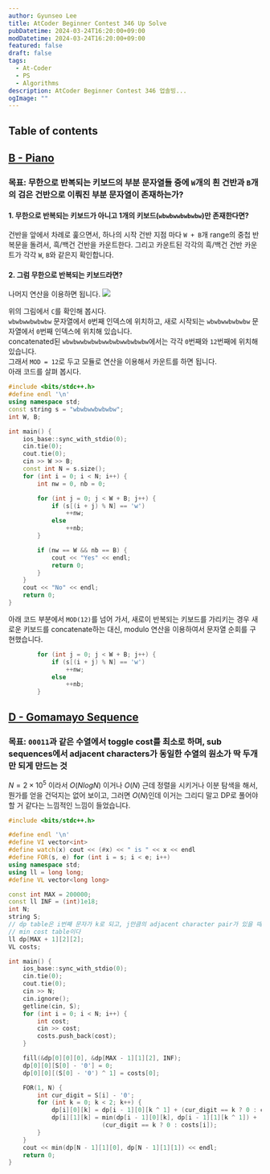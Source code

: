 ```yaml
---
author: Gyunseo Lee
title: AtCoder Beginner Contest 346 Up Solve
pubDatetime: 2024-03-24T16:20:00+09:00
modDatetime: 2024-03-24T16:20:00+09:00
featured: false
draft: false
tags:
  - At-Coder
  - PS
  - Algorithms
description: AtCoder Beginner Contest 346 업솔빙...
ogImage: ""
---
```


## Table of contents

## [B - Piano](https://atcoder.jp/contests/abc346/tasks/abc346_b)

### 목표: 무한으로 반복되는 키보드의 부분 문자열들 중에 `W`개의 흰 건반과 `B`개의 검은 건반으로 이뤄진 부분 문자열이 존재하는가?

#### 1. 무한으로 반복되는 키보드가 아니고 1개의 키보드(`wbwbwwbwbwbw`)만 존재한다면?

건반을 앞에서 차례로 훑으면서, 하나의 시작 건반 지점 마다 `W + B`개 range의 중첩 반복문을 돌려서, 흑/백건 건반을 카운트한다. 그리고 카운트된 각각의 흑/백건 건반 카운트가 각각 `W`, `B`와 같은지 확인합니다.

#### 2. 그럼 무한으로 반복되는 키보드라면?

나머지 연산을 이용하면 됩니다.
![](https://res.cloudinary.com/gyunseo-blog/image/upload/f_auto/v1711274611/image_tfvs9e.png)

위의 그림에서 `C`를 확인해 봅시다.  
`wbwbwwbwbwbw` 문자열에서 `0`번째 인덱스에 위치하고, 새로 시작되는 `wbwbwwbwbwbw` 문자열에서 `0`번째 인덱스에 위치해 있습니다.  
concatenated된 `wbwbwwbwbwbwwbwbwwbwbwbw`에서는 각각 `0`번째와 `12`번째에 위치해 있습니다.  
그래서 `MOD = 12`로 두고 모듈로 연산을 이용해서 카운트를 하면 됩니다.  
아래 코드를 살펴 봅시다.

```cpp
#include <bits/stdc++.h>
#define endl '\n'
using namespace std;
const string s = "wbwbwwbwbwbw";
int W, B;

int main() {
    ios_base::sync_with_stdio(0);
    cin.tie(0);
    cout.tie(0);
    cin >> W >> B;
    const int N = s.size();
    for (int i = 0; i < N; i++) {
        int nw = 0, nb = 0;

        for (int j = 0; j < W + B; j++) {
            if (s[(i + j) % N] == 'w')
                ++nw;
            else
                ++nb;
        }

        if (nw == W && nb == B) {
            cout << "Yes" << endl;
            return 0;
        }
    }
    cout << "No" << endl;
    return 0;
}
```

아래 코드 부분에서 `MOD(12)`를 넘어 가서, 새로이 반복되는 키보드를 가리키는 경우 새로운 키보드를 concatenate하는 대신, modulo 연산을 이용하여서 문자열 순회를 구현했습니다.

```cpp
        for (int j = 0; j < W + B; j++) {
            if (s[(i + j) % N] == 'w')
                ++nw;
            else
                ++nb;
        }
```

## [D - Gomamayo Sequence](https://atcoder.jp/contests/abc346/tasks/abc346_b)

### 목표: `00011`과 같은 수열에서 toggle cost를 최소로 하며, sub sequences에서 adjacent characters가 동일한 수열의 원소가 딱 두개만 되게 만드는 것

$N = 2 \times 10^5$ 이라서 $O(NlogN)$ 이거나 $O(N)$ 근데 정렬을 시키거나 이분 탐색을 해서, 뭔가를 얻을 건덕지는 없어 보이고, 그러면 $O(N)$인데 이거는 그리디 말고 DP로 풀어야 할 거 같다는 느낌적인 느낌이 들었습니다.

```cpp
#include <bits/stdc++.h>

#define endl '\n'
#define VI vector<int>
#define watch(x) cout << (#x) << " is " << x << endl
#define FOR(s, e) for (int i = s; i < e; i++)
using namespace std;
using ll = long long;
#define VL vector<long long>

const int MAX = 200000;
const ll INF = (int)1e18;
int N;
string S;
// dp table은 i번째 문자가 k로 되고, j만큼의 adjacent character pair가 있을 때
// min cost table이다
ll dp[MAX + 1][2][2];
VL costs;

int main() {
    ios_base::sync_with_stdio(0);
    cin.tie(0);
    cout.tie(0);
    cin >> N;
    cin.ignore();
    getline(cin, S);
    for (int i = 0; i < N; i++) {
        int cost;
        cin >> cost;
        costs.push_back(cost);
    }

    fill(&dp[0][0][0], &dp[MAX - 1][1][2], INF);
    dp[0][0][S[0] - '0'] = 0;
    dp[0][0][(S[0] - '0') ^ 1] = costs[0];

    FOR(1, N) {
        int cur_digit = S[i] - '0';
        for (int k = 0; k < 2; k++) {
            dp[i][0][k] = dp[i - 1][0][k ^ 1] + (cur_digit == k ? 0 : costs[i]);
            dp[i][1][k] = min(dp[i - 1][0][k], dp[i - 1][1][k ^ 1]) +
                          (cur_digit == k ? 0 : costs[i]);
        }
    }
    cout << min(dp[N - 1][1][0], dp[N - 1][1][1]) << endl;
    return 0;
}
```
